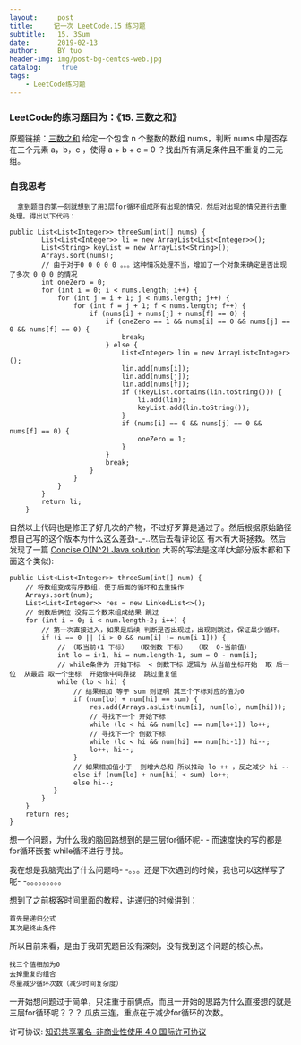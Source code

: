 ```yaml
---
layout:     post
title:     记一次 LeetCode.15 练习题
subtitle:   15. 3Sum
date:       2019-02-13
author:     BY tuo
header-img: img/post-bg-centos-web.jpg
catalog: 	 true
tags:
    - LeetCode练习题
---
```

### LeetCode的练习题目为：《15. 三数之和》
      
原题链接：[三数之和](https://leetcode.com/problems/3sum/)
      给定一个包含 n 个整数的数组 nums，判断 nums 中是否存在三个元素 a，b，c ，使得 a + b + c = 0 ？找出所有满足条件且不重复的三元组。

### 自我思考

      拿到题目的第一刻就想到了用3层for循环组成所有出现的情况，然后对出现的情况进行去重处理。得出以下代码：

```
public List<List<Integer>> threeSum(int[] nums) {
		List<List<Integer>> li = new ArrayList<List<Integer>>();
		List<String> keyList = new ArrayList<String>();
		Arrays.sort(nums);
		// 由于对于0 0 0 0 0 。。。这种情况处理不当，增加了一个对象来确定是否出现了多次 0 0 0 的情况
		int oneZero = 0;
		for (int i = 0; i < nums.length; i++) {
			for (int j = i + 1; j < nums.length; j++) {
				for (int f = j + 1; f < nums.length; f++) {
					if (nums[i] + nums[j] + nums[f] == 0) {
						if (oneZero == 1 && nums[i] == 0 && nums[j] == 0 && nums[f] == 0) {
							break;
						} else {
							List<Integer> lin = new ArrayList<Integer>();
							lin.add(nums[i]);
							lin.add(nums[j]);
							lin.add(nums[f]);
							if (!keyList.contains(lin.toString())) {
								li.add(lin);
								keyList.add(lin.toString());
							}
							if (nums[i] == 0 && nums[j] == 0 && nums[f] == 0) {
								oneZero = 1;
							}
						}
						break;
					}
				}
			}
		}
		return li;
	}
```
自然以上代码也是修正了好几次的产物，不过好歹算是通过了。然后根据原始路径想自己写的这个版本为什么这么差劲-_-..然后去看评论区
有木有大哥拯救。然后发现了一篇 
[Concise O(N^2) Java solution](https://leetcode.com/problems/3sum/discuss/7380/Concise-O(N2)-Java-solution)
大哥的写法是这样(大部分版本都和下面这个类似):
```
public List<List<Integer>> threeSum(int[] num) {
    // 将数组变成有序数组，便于后面的循环和去重操作
    Arrays.sort(num);
    List<List<Integer>> res = new LinkedList<>(); 
    // 倒数后俩位 没有三个数来组成结果 跳过
    for (int i = 0; i < num.length-2; i++) {
        // 第一次直接进入，如果是后续 判断是否出现过，出现则跳过，保证最少循环。
        if (i == 0 || (i > 0 && num[i] != num[i-1])) {
            // （取当前+1 下标）  （取倒数 下标）  （取  0-当前值）
            int lo = i+1, hi = num.length-1, sum = 0 - num[i];
            // while条件为 开始下标  < 倒数下标 逻辑为 从当前坐标开始  取 后一位  从最后 取一个坐标  开始像中间靠拢  跳过重复值
            while (lo < hi) {
                // 结果相加 等于 sum 则证明 其三个下标对应的值为0
                if (num[lo] + num[hi] == sum) {
                    res.add(Arrays.asList(num[i], num[lo], num[hi]));
                    // 寻找下一个 开始下标
                    while (lo < hi && num[lo] == num[lo+1]) lo++;
                    // 寻找下一个 倒数下标
                    while (lo < hi && num[hi] == num[hi-1]) hi--;
                    lo++; hi--;    
                } 
                // 如果相加值小于  则增大总和 所以推动 lo ++ ，反之减少 hi --
                else if (num[lo] + num[hi] < sum) lo++;
                else hi--;
           }
        }
    }
    return res;
}
```

想一个问题，为什么我的脑回路想到的是三层for循环呢- -
而速度快的写的都是for循环嵌套 while循环进行寻找。

我在想是我脑壳出了什么问题吗- -。。。还是下次遇到的时候，我也可以这样写了呢- -。。。。。。。。。

想到了之前极客时间里面的教程，讲递归的时候讲到：
	
	首先是递归公式
	其次是终止条件
	
所以目前来看，是由于我研究题目没有深刻，没有找到这个问题的核心点。
	
	找三个值相加为0
	去掉重复的组合
	尽量减少循环次数（减少时间复杂度）

一开始想问题过于简单，只注重于前俩点，而且一开始的思路为什么直接想的就是三层for循环呢？？？
瓜皮三连，重点在于减少for循环的次数。




<p class="copyright-item">
      <span>许可协议: </span>
      <a rel="license" href="http://creativecommons.org/licenses/by-nc/4.0/" target="_blank">知识共享署名-非商业性使用 4.0 国际许可协议</a>
</p>
